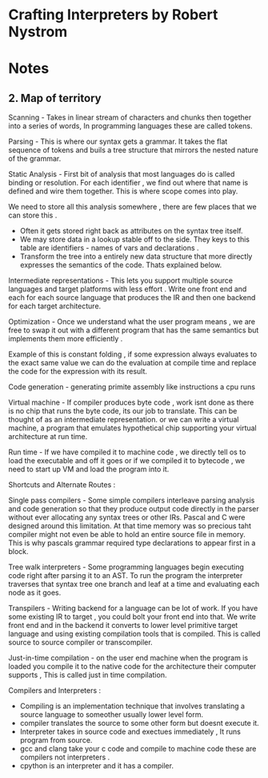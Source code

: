 # Crafting Interpreters by Robert Nystrom

# Notes 

## 2. Map of territory 

Scanning - Takes in linear stream of characters and chunks then together into a series of words, In programming languages these are called tokens. 

Parsing - This is where our syntax gets a grammar. It takes the flat sequence of tokens and buils a tree structure that mirrors the nested nature of the grammar. 

Static Analysis - First bit of analysis that most languages do is called binding or resolution. For each identifier , we find out where that name is defined and wire them together. This is where scope comes into play. 

We need to store all this analysis somewhere , there are few places that we can store this . 
- Often it gets stored right back as attributes on the syntax tree itself. 
- We may store data in a lookup stable off to the side. They keys to this table are identifiers - names of vars and declarations . 
- Transform the tree into a entirely new data structure that more directly expresses the semantics of the code. Thats explained below. 

Intermediate representations - This lets you support multiple source languages and target platforms with less effort . Write one front end and each for each source language that produces the IR and then one backend for each target architecture. 

Optimization - Once we understand what the user program means , we are free to swap it out with a different program that has the same semantics but implements them more efficiently . 

Example of this is constant folding , if some expression always evaluates to the exact same value we can do the evaluation at compile time and replace the code for the expression with its result. 

Code generation - generating primite assembly like instructions a cpu runs

Virtual machine - If compiler produces byte code , work isnt done as there is no chip that runs the byte code, its our job to translate. This can be thought of as an intermediate representation. or we can write a virtual machine, a program that emulates hypothetical chip supporting your virtual architecture at run time. 

Run time - If we have compiled it to machine code , we directly tell os to load the executable and off it goes or if we compiled it to bytecode , we need to start up VM and load the program into it.

Shortcuts and Alternate Routes : 

Single pass compilers - Some simple compilers interleave parsing analysis and code generation so that they produce output code directly in the parser without ever allocating any syntax trees or other IRs. Pascal and C were designed around this limitation. At that time memory was so precious taht compiler might not even be able to hold  an entire source file in memory. This is why pascals grammar required type declarations to appear first in a block. 

Tree walk interpreters - Some programming languages begin executing code right after parsing it to an AST. To run the program the interpreter traverses that syntax tree one branch and leaf at a time and evaluating each node as it goes. 

Transpilers - Writing backend for a language can be lot of work. If you have some existing IR to target , you could bolt your front end into that. We write front end and in the backend it converts to lower level primitive target language and using existing compilation tools that is compiled. This is called source to source compiler or transcompiler. 

Just-in-time compilation -  on the user end machine when the program is loaded you compile it to the native code for the architecture their computer supports , This is called just in time compilation. 

Compilers and Interpreters : 
- Compiling is an implementation technique that involves translating a source language to someother usually lower level form. 
- compiler translates the source to some other form but doesnt execute it. 
- Interpreter takes in source code and exectues immediately , It runs program from source. 
- gcc and clang take your c code and compile to machine code these are compilers not interpreters . 
- cpython is an interpreter and it has a compiler.